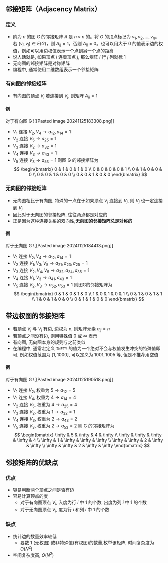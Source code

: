 ## 邻接矩阵（Adjacency Matrix）
### 定义
- 阶为 $n$ 的图 $G$ 的邻接矩阵 $A$ 是 $n \times n$ 的。将 $G$ 的顶点标记为 $v_1, v_2, \dots, v_n$。若 $(v_i, v_j) \in E(G)$，则 $A_{ij} = 1$，否则 $A_{ij} = 0$。也可以用大于 $0$ 的值表示边的权值，例如可以用边权值表示一个点到另一个点的距离
- 说人话就是, 如果顶点 $i$ 连着顶点 $j$, 那么矩阵 $i$ 行 $j$ 列就标 $1$
- 无向图的邻接矩阵是对称矩阵
- 编程中, 通常使用二维数组表示一个邻接矩阵
### 有向图的邻接矩阵
- 有向图的顶点 $V_{i}$ 若连接到 $V_{j}$, 则矩阵 $A_{ij} = 1$
#### 例
对于有向图 G
![[Pasted image 20241125183308.png]]
- $V_{1}$ 连接 $V_{2}, V_{4} \to a_{12}, a_{14}=1$
- $V_{2}$ 连接 $V_{5} \to a_{25}=1$
- $V_{3}$ 连接 $V_{2} \to a_{32}=1$
- $V_{4}$ 连接 $V_{3} \to a_{43}=1$
- $V_{5}$ 连接 $V_{3} \to a_{53}=1$
则图 G 的邻接矩阵为
$$
\begin{bmatrix}
0 & 1 & 0 & 1 & 0 \\
0 & 0 & 0 & 0 & 1 \\
0 & 1 & 0 & 0 & 0 \\
0 & 0 & 1 & 0 & 0 \\
0 & 0 & 1 & 0 & 0
\end{bmatrix}
$$
### 无向图的邻接矩阵
- 无向图相比于有向图, 特殊的一点在于如果顶点 $V_{i}$ 连接到 $V_{j}$, 则 $V_{j}$ 也一定连接到 $V_{i}$
- 因此对于无向图的邻接矩阵, 往往两点都是对应的
- 正是因为这种连接关系的双向性,**无向图的邻接矩阵总是对称的**
#### 例
对于无向图 G
![[Pasted image 20241125184413.png]]
- $V_{1}$ 连接 $V_{2}, V_{4} \to a_{12}, a_{14} = 1$
- $V_{2}$ 连接 $V_{1}, V_{3}, V_{5} \to a_{21}, a_{23}, a_{25} = 1$
- $V_{3}$ 连接 $V_{2}, V_{4}, V_{5} \to a_{32}, a_{34}, a_{35} = 1$
- $V_{4}$ 连接 $V_{1}, V_{3} \to a_{41}, a_{43} = 1$
- $V_{5}$ 连接 $V_{2}, V_{3} \to a_{52}, a_{53} = 1$
则图G的邻接矩阵为
$$ 
\begin{bmatrix}
0 & 1 & 0 & 1 & 0 \\
1 & 0 & 1 & 0 & 1 \\
0 & 1 & 0 & 1 & 1 \\
1 & 0 & 1 & 0 & 0 \\
0 & 1 & 1 & 0 & 0
\end{bmatrix}
$$
## 带边权图的邻接矩阵
- 若顶点 $V_{i}$ 与 $V_{j}$ 有边, 边权为 n, 则矩阵元素 $a_{ij}=n$ 
- 若顶点之间没有边, 则用特殊值 $0$ 或 $\infty$ 表示
- 有向图, 无向图本身的规则与之前类似
- 在编程中, 通常宏定义 `INFTY` 的值为一个绝对不会与权值发生冲突的特殊值即可, 例如权值范围为 $[1,1000]$, 可以定义为 $1001,1005$ 等, 但是不推荐用空值
#### 例
对于有向图 G
![[Pasted image 20241125190518.png]]
- $V_{1}$ 连接 $V_{2},$ 权重为 $5 \to a_{12} = 5$ 
- $V_{1}$ 连接 $V_{4},$ 权重为 $4 \to a_{14} = 4$ 
- $V_{2}$ 连接 $V_{5},$ 权重为 $4 \to a_{25} = 4$ 
- $V_{3}$ 连接 $V_{2},$ 权重为 $1 \to a_{32} = 1$ 
- $V_{4}$ 连接 $V_{3},$ 权重为 $2 \to a_{43} = 2$
- $V_{5}$ 连接 $V_{3},$ 权重为 $2 \to a_{53} = 2$
则 G 的邻接矩阵为
$$ 
\begin{bmatrix}
\infty & 5 & \infty & 4 & \infty \\
\infty & \infty & \infty & \infty & 4 \\
\infty & 1 & \infty & \infty & \infty \\
\infty & \infty & 2 & \infty & \infty \\
\infty & \infty & 2 & \infty & \infty
\end{bmatrix} $$
## 邻接矩阵的优缺点
### 优点
- 容易判断两个顶点之间是否有边
- 容易计算顶点的度 
	- 对于有向图顶点 $V_{i}$, 入度为行 $i$ 中 $1$ 的个数, 出度为列 $i$ 中 $1$ 的个数
	- 对于无向图顶点 $V_{i}$, 度为行 $i$ 和列 $i$ 中 $1$ 的个数
### 缺点
- 统计边的数量效率较低
	- 要数 1 (无权图) 或非特殊值(有权图)的数量,枚举该矩阵, 时间复杂度为 $O(N^2)$
- 空间复杂度高, $O(N^2)$